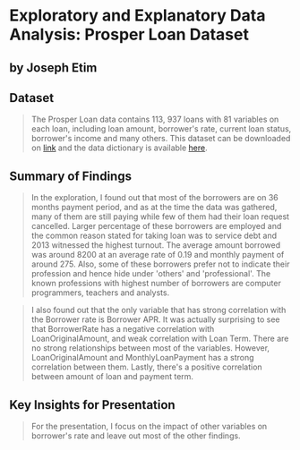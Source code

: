 # Exploratory and Explanatory Data Analysis: Prosper Loan Dataset
## by Joseph Etim


## Dataset

> The Prosper Loan data contains 113, 937 loans with 81 variables on each loan, including loan amount, borrower's rate, current loan status, borrower's income and many others. This dataset can be downloaded on [link](https://docs.google.com/document/d/e/2PACX-1vQmkX4iOT6Rcrin42vslquX2_wQCjIa_hbwD0xmxrERPSOJYDtpNc_3wwK_p9_KpOsfA6QVyEHdxxq7/pub) and the data dictionary is available [here](https://docs.google.com/spreadsheets/d/1gDyi_L4UvIrLTEC6Wri5nbaMmkGmLQBk-Yx3z0XDEtI/edit#gid=0). 


## Summary of Findings
> In the exploration, I found out that most of the borrowers are on 36 months payment period, and as at the time the data was gathered, many of them are still paying while few of them had their loan request cancelled. Larger percentage of these borrowers are employed and the common reason stated for taking loan was to service debt and 2013 witnessed the highest turnout. The average amount borrowed was around 8200 at an average rate of 0.19 and monthly payment of around 275. Also, some of these borrowers prefer not to indicate their profession and hence hide under 'others' and 'professional'. The known professions with highest number of borrowers are computer programmers, teachers and analysts.

>  I also found out that the only variable that has strong correlation with the Borrower rate is Borrower APR. It was actually surprising to see that BorrowerRate has a negative correlation with LoanOriginalAmount, and weak correlation with Loan Term. There are no strong relationships between most of the variables. However, LoanOriginalAmount and MonthlyLoanPayment has a strong correlation between them. Lastly, there's a positive correlation between amount of loan and payment term.


## Key Insights for Presentation

> For the presentation, I focus on the impact of other variables on borrower's rate and leave out most of the other findings. 